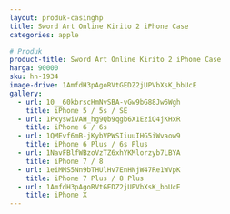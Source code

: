 ```yaml
---
layout: produk-casinghp
title: Sword Art Online Kirito 2 iPhone Case
categories: apple

# Produk
product-title: Sword Art Online Kirito 2 iPhone Case
harga: 90000
sku: hn-1934
image-drive: 1AmfdH3pAgoRVtGEDZ2jUPVbXsK_bbUcE
gallery:
  - url: 10__60kbrscHmNvSBA-vGw9bG88Jw6Wgh
    title: iPhone 5 / 5s / SE
  - url: 1PxyswiVAH_hg9Qb9qgb6X1EziQ4jKHxR
    title: iPhone 6 / 6s
  - url: 1QMEvf6mB-jKybVPWSIiuuIHG5iWvaow9
    title: iPhone 6 Plus / 6s Plus
  - url: 1NavFBlfWBzoVzTZ6xhYKMlorzyb7LBYA
    title: iPhone 7 / 8
  - url: 1eiMMS5Nn9bTHUlHv7EnHNjW47Re1WVpK
    title: iPhone 7 Plus / 8 Plus
  - url: 1AmfdH3pAgoRVtGEDZ2jUPVbXsK_bbUcE
    title: iPhone X
---
```


